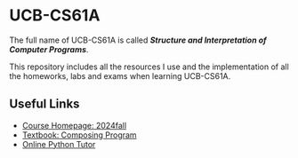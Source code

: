 # UCB-CS61A

The full name of UCB-CS61A is called ***Structure and Interpretation of Computer Programs***.

This repository includes all the resources I use and the implementation of all the homeworks, labs and exams when learning UCB-CS61A.

## Useful Links

- [Course Homepage: 2024fall](https://cs61a.org/)
- [Textbook: Composing Program](https://www.composingprograms.com/)
- [Online Python Tutor](https://pythontutor.com/cp/composingprograms.html#mode=edit)
